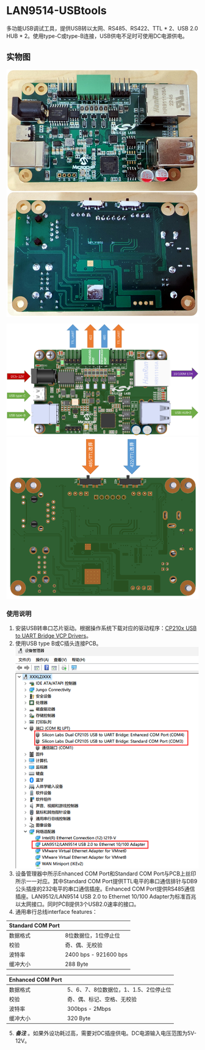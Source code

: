 # LAN9514-USBtools
多功能USB调试工具，提供USB转以太网、RS485、RS422、TTL * 2、USB 2.0 HUB * 2。使用type-C或type-B连接，USB供电不足时可使用DC电源供电。

## 实物图
![实物图](https://raw.githubusercontent.com/xxxlzjxxx/LAN9514-USBtools/main/PICTURE/%E5%AE%9E%E7%89%A9%E5%9B%BE.jpg)

![正面](https://raw.githubusercontent.com/xxxlzjxxx/LAN9514-USBtools/main/PICTURE/%E9%A1%B6%E5%B1%82.png)
![背面](https://raw.githubusercontent.com/xxxlzjxxx/LAN9514-USBtools/main/PICTURE/%E5%BA%95%E5%B1%82.png)

### 使用说明
1. 安装USB转串口芯片驱动。根据操作系统下载对应的驱动程序：[CP210x USB to UART Bridge VCP Drivers](https://www.silabs.com/developers/usb-to-uart-bridge-vcp-drivers?tab=downloads)。
2. 使用USB type B或C插头连接PCB。
![驱动安装成功图示](https://raw.githubusercontent.com/xxxlzjxxx/LAN9514-USBtools/main/PICTURE/%E8%AE%BE%E5%A4%87%E7%AE%A1%E7%90%86%E5%99%A8.png)
3. 设备管理器中所示Enhanced COM Port和Standard COM Port与PCB上丝印所示一一对应。其中Standard COM Port提供TTL电平的串口通信排针与DB9公头插座的232电平的串口通信插座。Enhanced COM Port提供RS485通信插座。LAN9512/LAN9514 USB 2.0 to Ethernet 10/100 Adapter为标准百兆以太网接口。同时PCB提供3个USB2.0速率的接口。
4. 通用串行总线interface features：

|  Standard COM Port   |   |
| ------- | --- |
|  数据格式  |  8位数据位，1位停止位 |
|   校验   |  奇、偶、无校验 |
|  波特率  |  2400 bps - 921600 bps |
|   缓冲大小   |  288 Byte |   

|  Enhanced COM Port   |   |
| ------- | --- |
|  数据格式  |  5、6、7、8位数据位，1、1.5、2位停止位 |
|   校验   |  奇、偶、标记、空格、无校验 |
|  波特率  |  300bps - 2Mbps |
|   缓冲大小   |  320 Byte |

5. **_备注_** 。如果外设功耗过高，需要对DC插座供电。DC电源输入电压范围为5V-12V。
